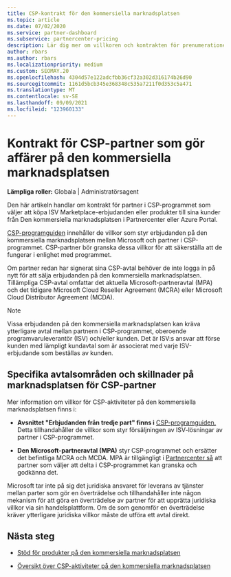 ```yaml
---
title: CSP-kontrakt för den kommersiella marknadsplatsen
ms.topic: article
ms.date: 07/02/2020
ms.service: partner-dashboard
ms.subservice: partnercenter-pricing
description: Lär dig mer om villkoren och kontrakten för prenumerationer på ISV-produkter från tredje part som köpts av CSP-partner på den kommersiella marknadsplatsen.
author: rbars
ms.author: rbars
ms.localizationpriority: medium
ms.custom: SEOMAY.20
ms.openlocfilehash: 4304d57e122adcfbb36cf32a302d316174b26d90
ms.sourcegitcommit: 1161d5bcb345e368348c535a7211f0d353c5a471
ms.translationtype: MT
ms.contentlocale: sv-SE
ms.lasthandoff: 09/09/2021
ms.locfileid: "123960133"
---
```

# <a name="contracts-for-csp-partners-doing-business-in-the-commercial-marketplace"></a>Kontrakt för CSP-partner som gör affärer på den kommersiella marknadsplatsen


**Lämpliga roller:** Globala | Administratörsagent

Den här artikeln handlar om kontrakt för partner i CSP-programmet som väljer att köpa ISV Marketplace-erbjudanden eller produkter till sina kunder från Den kommersiella marknadsplatsen i Partnercenter eller Azure Portal.

[CSP-programguiden](https://go.microsoft.com/fwlink/p/?LinkId=617100) innehåller de villkor som styr erbjudanden på den kommersiella marknadsplatsen mellan Microsoft och partner i CSP-programmet. CSP-partner bör granska dessa villkor för att säkerställa att de fungerar i enlighet med programmet.  

Om partner redan har signerat sina CSP-avtal behöver de inte logga in på nytt för att sälja erbjudanden på den kommersiella marknadsplatsen. Tillämpliga CSP-avtal omfattar det aktuella Microsoft-partneravtal (MPA) och det tidigare Microsoft Cloud Reseller Agreement (MCRA) eller Microsoft Cloud Distributor Agreement (MCDA).

>[!NOTE]
> Vissa erbjudanden på den kommersiella marknadsplatsen kan kräva ytterligare avtal mellan partnern i CSP-programmet, oberoende programvaruleverantör (ISV) och/eller kunden. Det är ISV:s ansvar att förse kunden med lämpligt kundavtal som är associerat med varje ISV-erbjudande som beställas av kunden.

## <a name="specific-marketplace-contract-areas-and-distinctions-for-csp-partners"></a>Specifika avtalsområden och skillnader på marknadsplatsen för CSP-partner

Mer information om villkor för CSP-aktiviteter på den kommersiella marknadsplatsen finns i:

- **Avsnittet "Erbjudanden från tredje part" finns i** [CSP-programguiden.](https://go.microsoft.com/fwlink/p/?LinkId=617100) Detta tillhandahåller de villkor som styr försäljningen av ISV-lösningar av partner i CSP-programmet.

- **Den Microsoft-partneravtal (MPA)** styr CSP-programmet och ersätter det befintliga MCRA och MCDA. MPA är tillgängligt i [Partnercenter så](https://partner.microsoft.com/pcv/dashboard/overview) att partner som väljer att delta i CSP-programmet kan granska och godkänna det.
  
Microsoft tar inte på sig det juridiska ansvaret för leverans av tjänster mellan parter som gör en överträdelse och tillhandahåller inte någon mekanism för att göra en överträdelse av partner för att upprätta juridiska villkor via sin handelsplattform. Om de som genomför en överträdelse kräver ytterligare juridiska villkor måste de utföra ett avtal direkt.

## <a name="next-steps"></a>Nästa steg

- [Stöd för produkter på den kommersiella marknadsplatsen](csp-commercial-marketplace-support.md)

- [Översikt över CSP-aktiviteter på den kommersiella marknadsplatsen](csp-commercial-marketplace-overview.md)
